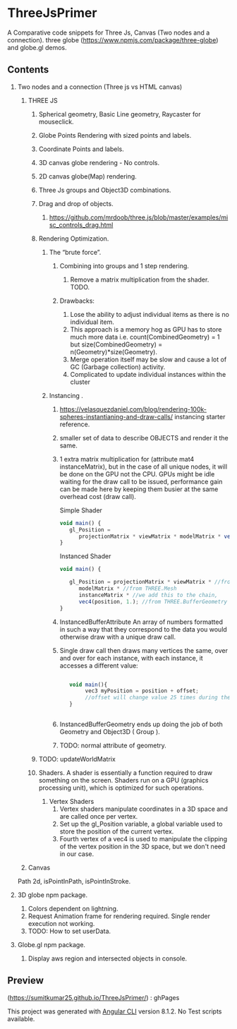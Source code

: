 # ThreeJsPrimer

A Comparative code snippets for Three Js, Canvas (Two nodes and a connection).
three globe (<https://www.npmjs.com/package/three-globe>) and globe.gl demos.

## Contents

1. Two nodes and a connection (Three js vs HTML canvas)
    1. THREE JS

       1. Spherical geometry, Basic Line geometry, Raycaster for mouseclick.
       2. Globe Points Rendering with sized points and labels.
       3. Coordinate Points and labels.
       4. 3D canvas globe rendering - No controls.
       5. 2D canvas globe(Map) rendering.
       6. Three Js groups and Object3D combinations.
       7. Drag and drop of objects.

          1. <https://github.com/mrdoob/three.js/blob/master/examples/misc_controls_drag.html>

       8. Rendering Optimization.

          1. The “brute force”.

             1. Combining into groups and 1 step rendering.

                1. Remove a matrix multiplication from the shader. TODO.

             2. Drawbacks:

                1. Lose the ability to adjust individual items as there is no individual item.
                2. This approach is a memory hog as GPU has to store much more data i.e. count(CombinedGeometry) = 1 but size(CombinedGeometry) = n(Geometry)*size(Geometry).
                3. Merge operation itself may be slow and cause a lot of GC (Garbage collection) activity.
                4. Complicated to update individual instances within the cluster
          2. Instancing .
             1. <https://velasquezdaniel.com/blog/rendering-100k-spheres-instantianing-and-draw-calls/> instancing starter reference.

             2. smaller set of data to describe OBJECTS and render it the same.
             3. 1 extra matrix multiplication for (attribute mat4 instanceMatrix), but in the case of all unique nodes, it will be done on the GPU not the CPU. GPUs might be idle waiting for the draw call to be issued, performance gain can be made here by keeping them busier at the same overhead cost (draw call).

                  Simple Shader

                  ``` javascript
                  void main() {
                     gl_Position =
                        projectionMatrix * viewMatrix * modelMatrix * vec4(position, 1.);
                  }
                  ```

                  Instanced Shader

                  ``` javascript
                  void main() {

                     gl_Position = projectionMatrix * viewMatrix * //from THREE.Camera
                        modelMatrix * //from THREE.Mesh
                        instanceMatrix * //we add this to the chain, 
                        vec4(position, 1.); //from THREE.BufferGeometry
                  }
                  ```

               1. InstancedBufferAttribute
                  An array of numbers formatted in such a way that they correspond to the data you would otherwise draw with a unique draw call.
               2. Single draw call then draws many vertices the same, over and over for each instance, with each instance, it accesses a        different value:
               
                  ```javascript

                     void main(){
                          vec3 myPosition = position + offset; 
                          //offset will change value 25 times during the draw call
                     }
                     
                  ```
               3. InstancedBufferGeometry ends up doing the job of both Geometry and Object3D ( Group ).
               4. TODO: normal attribute of geometry.
         1. TODO: updateWorldMatrix
         2. Shaders.
            A shader is essentially a function required to draw something on the screen. Shaders run on a GPU (graphics processing unit), which is optimized for such operations.

            1. Vertex Shaders
               1. Vertex shaders manipulate coordinates in a 3D space and are  called once per vertex.
               2. Set up the gl_Position variable, a global variable used to store the position of the current vertex.
               3. Fourth vertex of a vec4 is used to manipulate the clipping of the vertex position in the 3D space, but we don't need in our case.




    2. Canvas 

    Path 2d, isPointInPath, isPointInStroke.
    

2. 3D globe npm package. 

   1. Colors dependent on lightning.
   2. Request Animation frame for rendering required. Single render execution not working.
   3. TODO: How to set userData.

3. Globe.gl npm package.

   1. Display aws region and intersected objects in console.

## Preview

(<https://sumitkumar25.github.io/ThreeJsPrimer/>) : ghPages

This project was generated with [Angular CLI](https://github.com/angular/angular-cli) version 8.1.2.
No Test scripts available.

